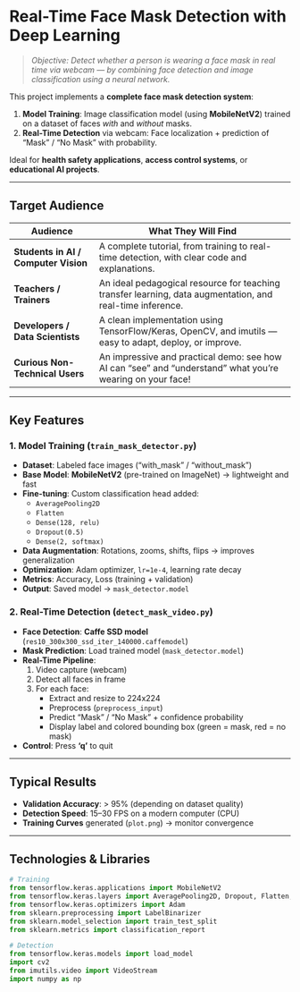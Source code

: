 # Real-Time Face Mask Detection with Deep Learning

> *Objective: Detect whether a person is wearing a face mask in real time via webcam — by combining face detection and image classification using a neural network.*

This project implements a **complete face mask detection system**:
1. **Model Training**: Image classification model (using **MobileNetV2**) trained on a dataset of faces *with* and *without* masks.
2. **Real-Time Detection** via webcam: Face localization + prediction of “Mask” / “No Mask” with probability.

Ideal for **health safety applications**, **access control systems**, or **educational AI projects**.

---

## Target Audience

| Audience | What They Will Find |
|----------|----------------------|
| **Students in AI / Computer Vision** | A complete tutorial, from training to real-time detection, with clear code and explanations. |
| **Teachers / Trainers** | An ideal pedagogical resource for teaching transfer learning, data augmentation, and real-time inference. |
| **Developers / Data Scientists** | A clean implementation using TensorFlow/Keras, OpenCV, and imutils — easy to adapt, deploy, or improve. |
| **Curious Non-Technical Users** | An impressive and practical demo: see how AI can “see” and “understand” what you’re wearing on your face! |

---

## Key Features

### 1. Model Training (`train_mask_detector.py`)
- **Dataset**: Labeled face images (“with_mask” / “without_mask”)
- **Base Model**: **MobileNetV2** (pre-trained on ImageNet) → lightweight and fast
- **Fine-tuning**: Custom classification head added:
  - `AveragePooling2D`
  - `Flatten`
  - `Dense(128, relu)`
  - `Dropout(0.5)`
  - `Dense(2, softmax)`
- **Data Augmentation**: Rotations, zooms, shifts, flips → improves generalization
- **Optimization**: Adam optimizer, `lr=1e-4`, learning rate decay
- **Metrics**: Accuracy, Loss (training + validation)
- **Output**: Saved model → `mask_detector.model`

### 2. Real-Time Detection (`detect_mask_video.py`)
- **Face Detection**: **Caffe SSD model** (`res10_300x300_ssd_iter_140000.caffemodel`)
- **Mask Prediction**: Load trained model (`mask_detector.model`)
- **Real-Time Pipeline**:
  1. Video capture (webcam)
  2. Detect all faces in frame
  3. For each face:
     - Extract and resize to 224x224
     - Preprocess (`preprocess_input`)
     - Predict “Mask” / “No Mask” + confidence probability
     - Display label and colored bounding box (green = mask, red = no mask)
- **Control**: Press **‘q’** to quit

---

## Typical Results

- **Validation Accuracy**: > 95% (depending on dataset quality)
- **Detection Speed**: 15–30 FPS on a modern computer (CPU)
- **Training Curves** generated (`plot.png`) → monitor convergence

---

## Technologies & Libraries

```python
# Training
from tensorflow.keras.applications import MobileNetV2
from tensorflow.keras.layers import AveragePooling2D, Dropout, Flatten, Dense
from tensorflow.keras.optimizers import Adam
from sklearn.preprocessing import LabelBinarizer
from sklearn.model_selection import train_test_split
from sklearn.metrics import classification_report

# Detection
from tensorflow.keras.models import load_model
import cv2
from imutils.video import VideoStream
import numpy as np
